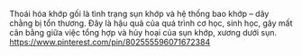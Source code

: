Thoái hóa khớp gối là tình trạng sụn khớp và hệ thống bao khớp – dây chằng bị tổn thương. Đây là hậu quả của quá trình cơ học, sinh học, gây mất cân bằng giữa việc tổng hợp và hủy hoại của sụn khớp, xương dưới sụn. 
https://www.pinterest.com/pin/802555596071672384
